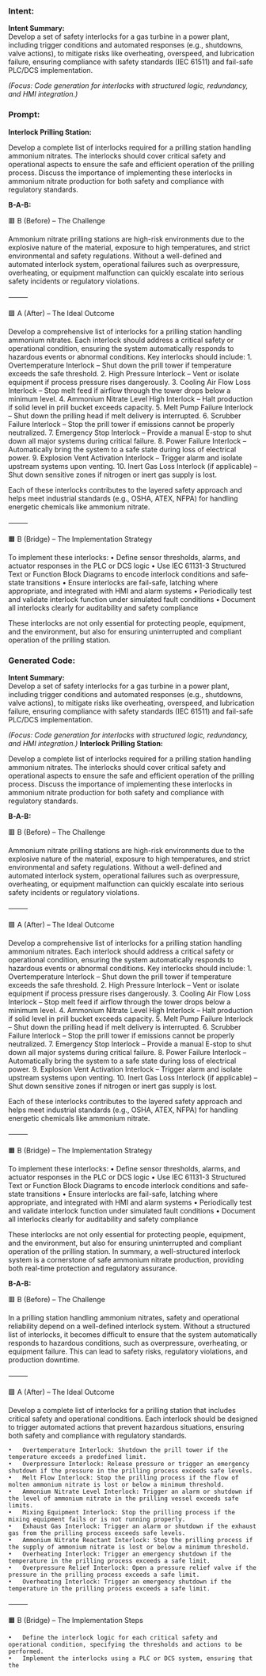 ### Intent:
**Intent Summary:**  
Develop a set of safety interlocks for a gas turbine in a power plant, including trigger conditions and automated responses (e.g., shutdowns, valve actions), to mitigate risks like overheating, overspeed, and lubrication failure, ensuring compliance with safety standards (IEC 61511) and fail-safe PLC/DCS implementation.  

*(Focus: Code generation for interlocks with structured logic, redundancy, and HMI integration.)*

### Prompt:
**Interlock Prilling Station:**

Develop a complete list of interlocks required for a prilling station handling ammonium nitrates. The interlocks should cover critical safety and operational aspects to ensure the safe and efficient operation of the prilling process. Discuss the importance of implementing these interlocks in ammonium nitrate production for both safety and compliance with regulatory standards.

**B-A-B:**

🟥 B (Before) – The Challenge

Ammonium nitrate prilling stations are high-risk environments due to the explosive nature of the material, exposure to high temperatures, and strict environmental and safety regulations. Without a well-defined and automated interlock system, operational failures such as overpressure, overheating, or equipment malfunction can quickly escalate into serious safety incidents or regulatory violations.

⸻

🟩 A (After) – The Ideal Outcome

Develop a comprehensive list of interlocks for a prilling station handling ammonium nitrates. Each interlock should address a critical safety or operational condition, ensuring the system automatically responds to hazardous events or abnormal conditions. Key interlocks should include:
	1.	Overtemperature Interlock – Shut down the prill tower if temperature exceeds the safe threshold.
	2.	High Pressure Interlock – Vent or isolate equipment if process pressure rises dangerously.
	3.	Cooling Air Flow Loss Interlock – Stop melt feed if airflow through the tower drops below a minimum level.
	4.	Ammonium Nitrate Level High Interlock – Halt production if solid level in prill bucket exceeds capacity.
	5.	Melt Pump Failure Interlock – Shut down the prilling head if melt delivery is interrupted.
	6.	Scrubber Failure Interlock – Stop the prill tower if emissions cannot be properly neutralized.
	7.	Emergency Stop Interlock – Provide a manual E-stop to shut down all major systems during critical failure.
	8.	Power Failure Interlock – Automatically bring the system to a safe state during loss of electrical power.
	9.	Explosion Vent Activation Interlock – Trigger alarm and isolate upstream systems upon venting.
	10.	Inert Gas Loss Interlock (if applicable) – Shut down sensitive zones if nitrogen or inert gas supply is lost.

Each of these interlocks contributes to the layered safety approach and helps meet industrial standards (e.g., OSHA, ATEX, NFPA) for handling energetic chemicals like ammonium nitrate.

⸻

🟧 B (Bridge) – The Implementation Strategy

To implement these interlocks:
	•	Define sensor thresholds, alarms, and actuator responses in the PLC or DCS logic
	•	Use IEC 61131-3 Structured Text or Function Block Diagrams to encode interlock conditions and safe-state transitions
	•	Ensure interlocks are fail-safe, latching where appropriate, and integrated with HMI and alarm systems
	•	Periodically test and validate interlock function under simulated fault conditions
	•	Document all interlocks clearly for auditability and safety compliance

These interlocks are not only essential for protecting people, equipment, and the environment, but also for ensuring uninterrupted and compliant operation of the prilling station.

### Generated Code:
**Intent Summary:**  
Develop a set of safety interlocks for a gas turbine in a power plant, including trigger conditions and automated responses (e.g., shutdowns, valve actions), to mitigate risks like overheating, overspeed, and lubrication failure, ensuring compliance with safety standards (IEC 61511) and fail-safe PLC/DCS implementation.  

*(Focus: Code generation for interlocks with structured logic, redundancy, and HMI integration.)*
**Interlock Prilling Station:**

Develop a complete list of interlocks required for a prilling station handling ammonium nitrates. The interlocks should cover critical safety and operational aspects to ensure the safe and efficient operation of the prilling process. Discuss the importance of implementing these interlocks in ammonium nitrate production for both safety and compliance with regulatory standards.

**B-A-B:**

🟥 B (Before) – The Challenge

Ammonium nitrate prilling stations are high-risk environments due to the explosive nature of the material, exposure to high temperatures, and strict environmental and safety regulations. Without a well-defined and automated interlock system, operational failures such as overpressure, overheating, or equipment malfunction can quickly escalate into serious safety incidents or regulatory violations.

⸻

🟩 A (After) – The Ideal Outcome

Develop a comprehensive list of interlocks for a prilling station handling ammonium nitrates. Each interlock should address a critical safety or operational condition, ensuring the system automatically responds to hazardous events or abnormal conditions. Key interlocks should include:
	1.	Overtemperature Interlock – Shut down the prill tower if temperature exceeds the safe threshold.
	2.	High Pressure Interlock – Vent or isolate equipment if process pressure rises dangerously.
	3.	Cooling Air Flow Loss Interlock – Stop melt feed if airflow through the tower drops below a minimum level.
	4.	Ammonium Nitrate Level High Interlock – Halt production if solid level in prill bucket exceeds capacity.
	5.	Melt Pump Failure Interlock – Shut down the prilling head if melt delivery is interrupted.
	6.	Scrubber Failure Interlock – Stop the prill tower if emissions cannot be properly neutralized.
	7.	Emergency Stop Interlock – Provide a manual E-stop to shut down all major systems during critical failure.
	8.	Power Failure Interlock – Automatically bring the system to a safe state during loss of electrical power.
	9.	Explosion Vent Activation Interlock – Trigger alarm and isolate upstream systems upon venting.
	10.	Inert Gas Loss Interlock (if applicable) – Shut down sensitive zones if nitrogen or inert gas supply is lost.

Each of these interlocks contributes to the layered safety approach and helps meet industrial standards (e.g., OSHA, ATEX, NFPA) for handling energetic chemicals like ammonium nitrate.

⸻

🟧 B (Bridge) – The Implementation Strategy

To implement these interlocks:
	•	Define sensor thresholds, alarms, and actuator responses in the PLC or DCS logic
	•	Use IEC 61131-3 Structured Text or Function Block Diagrams to encode interlock conditions and safe-state transitions
	•	Ensure interlocks are fail-safe, latching where appropriate, and integrated with HMI and alarm systems
	•	Periodically test and validate interlock function under simulated fault conditions
	•	Document all interlocks clearly for auditability and safety compliance

These interlocks are not only essential for protecting people, equipment, and the environment, but also for ensuring uninterrupted and compliant operation of the prilling station. In summary, a well-structured interlock system is a cornerstone of safe ammonium nitrate production, providing both real-time protection and regulatory assurance.

**B-A-B:**

🟥 B (Before) – The Challenge

In a prilling station handling ammonium nitrates, safety and operational reliability depend on a well-defined interlock system. Without a structured list of interlocks, it becomes difficult to ensure that the system automatically responds to hazardous conditions, such as overpressure, overheating, or equipment failure. This can lead to safety risks, regulatory violations, and production downtime.

⸻

🟩 A (After) – The Ideal Outcome

Develop a complete list of interlocks for a prilling station that includes critical safety and operational conditions. Each interlock should be designed to trigger automated actions that prevent hazardous situations, ensuring both safety and compliance with regulatory standards.

	•	Overtemperature Interlock: Shutdown the prill tower if the temperature exceeds a predefined limit.
	•	Overpressure Interlock: Release pressure or trigger an emergency shutdown if the pressure in the prilling process exceeds safe levels.
	•	Melt Flow Interlock: Stop the prilling process if the flow of molten ammonium nitrate is lost or below a minimum threshold.
	•	Ammonium Nitrate Level Interlock: Trigger an alarm or shutdown if the level of ammonium nitrate in the prilling vessel exceeds safe limits.
	•	Mixing Equipment Interlock: Stop the prilling process if the mixing equipment fails or is not running properly.
	•	Exhaust Gas Interlock: Trigger an alarm or shutdown if the exhaust gas from the prilling process exceeds safe levels.
	•	Ammonium Nitrate Reactant Interlock: Stop the prilling process if the supply of ammonium nitrate is lost or below a minimum threshold.
	•	Overheating Interlock: Trigger an emergency shutdown if the temperature in the prilling process exceeds a safe limit.
	•	Overpressure Relief Interlock: Open a pressure relief valve if the pressure in the prilling process exceeds a safe limit.
	•	Overheating Interlock: Trigger an emergency shutdown if the temperature in the prilling process exceeds a safe limit.

⸻

🟧 B (Bridge) – The Implementation Steps

	•	Define the interlock logic for each critical safety and operational condition, specifying the thresholds and actions to be performed.
	•	Implement the interlocks using a PLC or DCS system, ensuring that the
